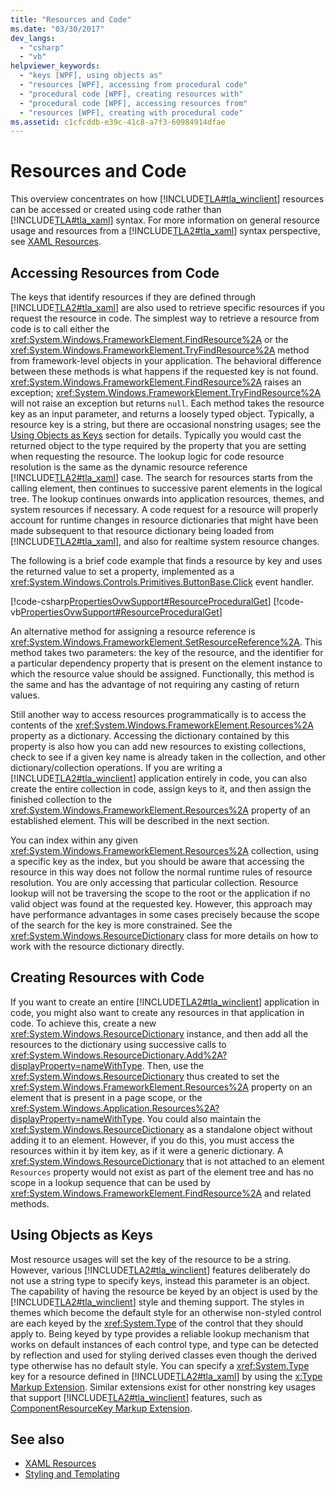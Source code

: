 ```yaml
---
title: "Resources and Code"
ms.date: "03/30/2017"
dev_langs: 
  - "csharp"
  - "vb"
helpviewer_keywords: 
  - "keys [WPF], using objects as"
  - "resources [WPF], accessing from procedural code"
  - "procedural code [WPF], creating resources with"
  - "procedural code [WPF], accessing resources from"
  - "resources [WPF], creating with procedural code"
ms.assetid: c1cfcddb-e39c-41c8-a7f3-60984914dfae
---
```

# Resources and Code
This overview concentrates on how [!INCLUDE[TLA#tla_winclient](../../../includes/tlasharptla-winclient-md.md)] resources can be accessed or created using  code rather than [!INCLUDE[TLA#tla_xaml](../../../includes/tlasharptla-xaml-md.md)] syntax. For more information on general resource usage and resources from a [!INCLUDE[TLA2#tla_xaml](../../../includes/tla2sharptla-xaml-md.md)] syntax perspective, see [XAML Resources](/dotnet/desktop-wpf/fundamentals/xaml-resources-define).  

<a name="accessing"></a>
## Accessing Resources from Code  
 The keys that identify resources if they are defined through [!INCLUDE[TLA2#tla_xaml](../../../includes/tla2sharptla-xaml-md.md)] are also used to retrieve specific resources if you request the resource in code. The simplest way to retrieve a resource from code is to call either the <xref:System.Windows.FrameworkElement.FindResource%2A> or the <xref:System.Windows.FrameworkElement.TryFindResource%2A> method from framework-level objects in your application. The behavioral difference between these methods is what happens if the requested key is not found. <xref:System.Windows.FrameworkElement.FindResource%2A> raises an exception; <xref:System.Windows.FrameworkElement.TryFindResource%2A> will not raise an exception but returns `null`. Each method takes the resource key as an input parameter, and returns a loosely typed object. Typically, a resource key is a string, but there are occasional nonstring usages; see the [Using Objects as Keys](#objectaskey) section for details. Typically you would cast the returned object to the type required by the property that you are setting when requesting the resource. The lookup logic for code resource resolution is the same as the dynamic resource reference [!INCLUDE[TLA2#tla_xaml](../../../includes/tla2sharptla-xaml-md.md)] case. The search for resources starts from the calling element, then continues to successive parent elements in the logical tree. The lookup continues onwards into application resources, themes, and system resources if necessary. A code request for a resource will properly account for runtime changes in resource dictionaries that might have been made subsequent to that resource dictionary being loaded from [!INCLUDE[TLA2#tla_xaml](../../../includes/tla2sharptla-xaml-md.md)], and also for realtime system resource changes.  
  
 The following is a brief code example that finds a resource by key and uses the returned value to set a property, implemented as a <xref:System.Windows.Controls.Primitives.ButtonBase.Click> event handler.  
  
 [!code-csharp[PropertiesOvwSupport#ResourceProceduralGet](~/samples/snippets/csharp/VS_Snippets_Wpf/PropertiesOvwSupport/CSharp/page3.xaml.cs#resourceproceduralget)]
 [!code-vb[PropertiesOvwSupport#ResourceProceduralGet](~/samples/snippets/visualbasic/VS_Snippets_Wpf/PropertiesOvwSupport/visualbasic/page3.xaml.vb#resourceproceduralget)]  
  
 An alternative method for assigning a resource reference is <xref:System.Windows.FrameworkElement.SetResourceReference%2A>. This method takes two parameters: the key of the resource, and the identifier for a particular dependency property that is present on the element instance to which the resource value should be assigned. Functionally, this method is the same and has the advantage of not requiring any casting of return values.  
  
 Still another way to access resources programmatically is to access the contents of the <xref:System.Windows.FrameworkElement.Resources%2A> property as a dictionary. Accessing the dictionary contained by this property is also how you can add new resources to existing collections, check to see if a given key name is already taken in the collection, and other dictionary/collection operations. If you are writing a [!INCLUDE[TLA2#tla_winclient](../../../includes/tla2sharptla-winclient-md.md)] application entirely in code, you can also create the entire collection in code, assign keys to it, and then assign the finished collection to the <xref:System.Windows.FrameworkElement.Resources%2A> property of an established element. This will be described in the next section.  
  
 You can index within any given <xref:System.Windows.FrameworkElement.Resources%2A> collection, using a specific key as the index, but you should be aware that accessing the resource in this way does not follow the normal runtime rules of resource resolution. You are only accessing that particular collection. Resource lookup will not be traversing the scope to the root or the application if no valid object was found at the requested key. However, this approach may have performance advantages in some cases precisely because the scope of the search for the key is more constrained. See the <xref:System.Windows.ResourceDictionary> class for more details on how to work with the resource dictionary directly.  
  
<a name="creating"></a>
## Creating Resources with Code  
 If you want to create an entire [!INCLUDE[TLA2#tla_winclient](../../../includes/tla2sharptla-winclient-md.md)] application in code, you might also want to create any resources in that application in code. To achieve this, create a new <xref:System.Windows.ResourceDictionary> instance, and then add all the resources to the dictionary using successive calls to <xref:System.Windows.ResourceDictionary.Add%2A?displayProperty=nameWithType>. Then, use the <xref:System.Windows.ResourceDictionary> thus created to set the <xref:System.Windows.FrameworkElement.Resources%2A> property on an element that is present in a page scope, or the <xref:System.Windows.Application.Resources%2A?displayProperty=nameWithType>. You could also maintain the <xref:System.Windows.ResourceDictionary> as a standalone object without adding it to an element. However, if you do this, you must access the resources within it by item key, as if it were a generic dictionary. A <xref:System.Windows.ResourceDictionary> that is not attached to an element `Resources` property would not  exist as part of the element tree and has no scope in a lookup sequence that can be used by <xref:System.Windows.FrameworkElement.FindResource%2A> and related methods.  
  
<a name="objectaskey"></a>
## Using Objects as Keys  
 Most resource usages will set the key of the resource to be a string. However, various [!INCLUDE[TLA2#tla_winclient](../../../includes/tla2sharptla-winclient-md.md)] features deliberately do not use a string type to specify keys, instead this parameter is an object. The capability of having the resource be keyed by an object is used by the [!INCLUDE[TLA2#tla_winclient](../../../includes/tla2sharptla-winclient-md.md)] style and theming support. The styles in themes which become the default style for an otherwise non-styled control are each keyed by the <xref:System.Type> of the control that they should apply to. Being keyed by type provides a reliable lookup mechanism that works on default instances of each control type, and type can be detected by reflection and used for styling derived classes even though the derived type otherwise has no default style. You can specify a <xref:System.Type> key for a resource defined in [!INCLUDE[TLA2#tla_xaml](../../../includes/tla2sharptla-xaml-md.md)] by using the [x:Type Markup Extension](/dotnet/desktop/xaml-services/xtype-markup-extension). Similar extensions exist for other nonstring key usages that support [!INCLUDE[TLA2#tla_winclient](../../../includes/tla2sharptla-winclient-md.md)] features, such as [ComponentResourceKey Markup Extension](componentresourcekey-markup-extension.md).  
  
## See also

- [XAML Resources](/dotnet/desktop-wpf/fundamentals/xaml-resources-define)
- [Styling and Templating](../controls/styles-templates-overview.md)
